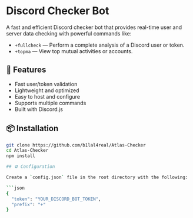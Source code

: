 # Discord Checker Bot

A fast and efficient Discord checker bot that provides real-time user and server data checking with powerful commands like:

- `+fullcheck` — Perform a complete analysis of a Discord user or token.
- `+topma` — View top mutual activities or accounts.

## 🚀 Features

- Fast user/token validation
- Lightweight and optimized
- Easy to host and configure
- Supports multiple commands
- Built with Discord.js

## 📦 Installation

```bash
git clone https://github.com/b1lal4real/Atlas-Checker
cd Atlas-Checker
npm install

## ⚙️ Configuration

Create a `config.json` file in the root directory with the following:

```json
{
  "token": "YOUR_DISCORD_BOT_TOKEN",
  "prefix": "+"
}
